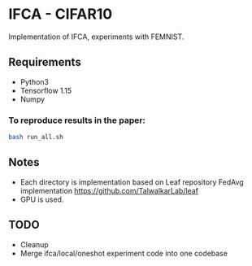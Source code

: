 # IFCA - CIFAR10

Implementation of IFCA, experiments with FEMNIST.

## Requirements
* Python3
* Tensorflow 1.15
* Numpy

### To reproduce results in the paper:
```bash
bash run_all.sh
```

## Notes
* Each directory is implementation based on Leaf repository FedAvg implementation https://github.com/TalwalkarLab/leaf
* GPU is used.

## TODO
- Cleanup
- Merge ifca/local/oneshot experiment code into one codebase
